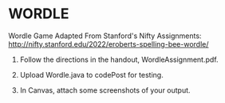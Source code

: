 # WORDLE
Wordle Game Adapted From Stanford's Nifty Assignments: http://nifty.stanford.edu/2022/eroberts-spelling-bee-wordle/

1. Follow the directions in the handout, WordleAssignment.pdf.

2. Upload Wordle.java to codePost for testing.

3. In Canvas, attach some screenshots of your output.



